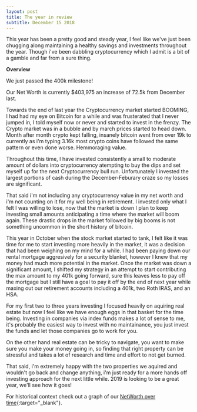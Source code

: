 ```yaml
---
layout: post
title: The year in review
subtitle: December 15 2018
---
```


This year has been a pretty good and steady year, I feel like we've just been chugging along maintaining a healthy savings and investments throughout the year.  Though i've been dabbling cryptocurrency which I admit is a bit of a gamble and far from a sure thing.

**Overview**

We just passed the 400k milestone!

Our Net Worth is currently $403,975 an increase of 72.5k from December last.

Towards the end of last year the Cryptocurrency market started BOOMING, I had had my eye on Bitcoin for a while and was frusterated that I never jumped in, I told myself now or never and started to invest in the frenzy.  The Crypto market was in a bubble and by march prices started to head down.  Month after month crypto kept falling, insanely bitcoin went from over 19k to currently as i'm typing 3.16k most crypto coins have followed the same pattern or even done worse.  Hemmoraging value.  

Throughout this time, I have invested consistently a small to moderate amount of dollars into cryptocurrency atempting to buy the dips and set myself up for the next Cryptocurrency bull run.  Unfortunately I invested the largest portions of cash during the December-Feburary craze so my losses are significant.

That said i'm not including any cryptocurrency value in my net worth and i'm not counting on it for my well being in retirement.  I invested only what I felt I was willing to lose, now that the market is down I plan to keep investing small amounts anticipating a time where the market will boom again.  These drastic drops in the market followed by big booms is not something uncommon in the short history of bitcoin.

This year in October when the stock market started to tank, I felt like it was time for me to start investing more heavily in the market, it was a decision that had been weighing on my mind for a while.  I had been paying down our rental mortgage aggresively for a security blanket, however I knew that my money had much more potential in the market.  Once the market was down a significant amount, I shifted my strategy in an attempt to start contributing the max amount to my 401k going forward, sure this leaves less to pay off the mortgage but I still have a goal to pay it off by the end of next year while maxing out our retirement accounts including a 401k, two Roth IRAS, and an HSA.

For my first two to three years investing I focused heavily on aquiring real estate but now I feel like we have enough eggs in that basket for the time being.  Investing in companies via index funds makes a lot of sense to me, it's probably the easiest way to invest with no maintainance, you just invest the funds and let those companies go to work for you. 

On the other hand real estate can be tricky to navigate, you want to make sure you make your money going in, so finding that right property can be stressful and takes a lot of research and time and effort to not get burned. 

That said, i'm extremely happy with the two properties we aquired and wouldn't go back and change anything, i'm just ready for a more hands off investing approach for the next little while.  2019 is looking to be a great year, we'll see how it goes!

For historical context check out a graph of our [NetWorth over time](/Net-Worth/profile/?user=yhxzTiGfYRe5j5IpB6Xw2nmZUTJ2){:target="_blank"}.


